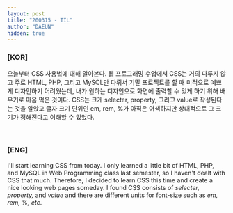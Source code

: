 ```yaml
---
layout: post
title: "200315 - TIL"
author: "DAEUN"
hidden: true
---
```


### [KOR]
오늘부터 CSS 사용법에 대해 알아본다. 웹 프로그래밍 수업에서 CSS는 거의 다루지 않고 주로 HTML, PHP, 그리고 MySQL만 다뤄서 기말 프로젝트를 할 때 미적으로 예쁘게 디자인하기 어려웠는데, 내가 원하는 디자인으로 화면에 출력할 수 있게 하기 위해 배우기로 마음 먹은 것이다. CSS는 크게 selecter, property, 그리고 value로 작성된다는 것을 알았고 글자 크기 단위인 em, rem, %가 아직은 어색하지만 상대적으로 그 크기가 정해진다고 이해할 수 있었다.
<br><br><br>
### [ENG]
I'll start learning CSS from today. I only learned a little bit of HTML, PHP, and MySQL in Web Programming class last semester, so I haven't dealt with CSS that much. Therefore, I decided to learn CSS this time and create a nice looking web pages someday. I found CSS consists of _selecter, property,_ and _value_ and there are different units for font-size such as _em, rem, %, etc_.